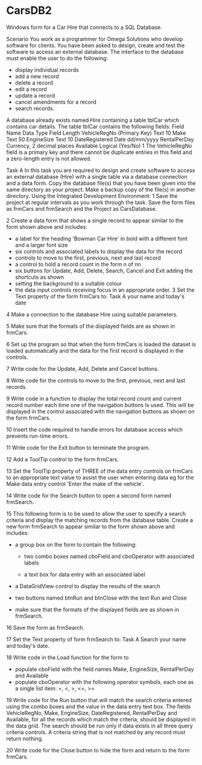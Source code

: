 # CarsDB2
Windows form for a Car Hire that connects to a SQL Database.

Scenario
You work as a programmer for Omega Solutions who develop software for clients. You have been
asked to design, create and test the software to access an external database. The interface to the
database must enable the user to do the following:
- display individual records
- add a new record
- delete a record
- edit a record
- update a record
- cancel amendments for a record
- search records.

A database already exists named Hire containing a table tblCar which contains car details. The table
tblCar contains the following fields:
Field Name Data Type Field Length
VehicleRegNo (Primary Key) Text 10
Make Text 50
EngineSize Text 10
DateRegistered Date dd/mm/yyyy
RentalPerDay Currency, 2 decimal places
Available Logical (Yes/No) 1
The VehicleRegNo field is a primary key and there cannot be duplicate entries in this field and a
zero-length entry is not allowed.

Task A
In this task you are required to design and create software to access an external database (Hire)
with a single table via a database connection and a data form.
Copy the database file(s) that you have been given into the same directory as your project. Make a
backup copy of the file(s) in another directory.
Using the Integrated Development Environment:
1 Save the project at regular intervals as you work through the task. Save the form
files as frmCars and frmSearch and the Project as CarsDatabase.

2 Create a data form that shows a single record to appear similar to the form shown above and
includes:
- a label for the heading 'Bowman Car Hire' in bold with a different font and a larger
font size
- six controls and associated labels to display the data for the record
- controls to move to the first, previous, next and last record
- a control to hold a record count in the form n of nn
- six buttons for Update, Add, Delete, Search, Cancel and Exit adding the shortcuts as
shown
- setting the background to a suitable colour
- the data input controls receiving focus in an appropriate order.
3 Set the Text property of the form frmCars to:
Task A your name and today's date

4 Make a connection to the database Hire using suitable parameters.

5 Make sure that the formats of the displayed fields are as shown in frmCars.

6 Set up the program so that when the form frmCars is loaded the dataset is loaded
automatically and the data for the first record is displayed in the controls.

7 Write code for the Update, Add, Delete and Cancel buttons.

8 Write code for the controls to move to the first, previous, next and last records.

9 Write code in a function to display the total record count and current record number each
time one of the navigation buttons Is used. This will be displayed in the control associated
with the navigation buttons as shown on the form frmCars.

10 Insert the code required to handle errors for database access which prevents run-time errors.

11 Write code for the Exit button to terminate the program.

12 Add a ToolTip control to the form frmCars.

13 Set the ToolTip property of THREE of the data entry controls on frmCars to an appropriate
text value to assist the user when entering data eg for the Make data entry control 'Enter the
make of the vehicle'.

14 Write code for the Search button to open a second form named frmSearch.

15 This following form is to be used to allow the user to specify a search criteria and display the
matching records from the database table.
Create a new form frmSearch to appear similar to the form shown above and includes:
- a group box on the form to contain the following:

  - two combo boxes named cboField and cboOperator with associated labels
  
  - a text box for data entry with an associated label
  
- a DataGridView control to display the results of the search
- two buttons named btnRun and btnClose with the text Run and Close
- make sure that the formats of the displayed fields are as shown in frmSearch.

16 Save the form as frmSearch.

17 Set the Text property of form frmSearch to:
Task A Search your name and today's date.

18 Write code in the Load function for the form to
- populate cboField with the field names Make, EngineSize, RentalPerDay and Available
- populate cboOperator with the following operator symbols, each one as a single list
item: =, <, >, <=, >=

19 Write code for the Run button that will match the search criteria entered using the combo
boxes and the value in the data entry text box. The fields VehicleRegNo, Make, EngineSize,
DateRegistered, RentalPerDay and Available, for all the records which match the criteria,
should be displayed in the data grid. The search should be run only if data exists in all three
query criteria controls. A criteria string that is not matched by any record must return
nothing.

20 Write code for the Close button to hide the form and return to the form frmCars.
